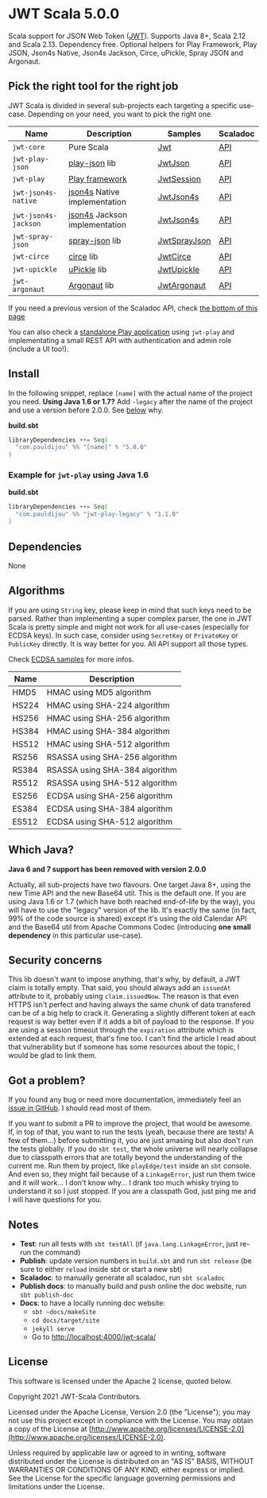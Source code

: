 # JWT Scala 5.0.0

Scala support for JSON Web Token ([JWT](http://tools.ietf.org/html/draft-ietf-oauth-json-web-token)). Supports Java 8+, Scala 2.12 and Scala 2.13. Dependency free. Optional helpers for Play Framework, Play JSON, Json4s Native, Json4s Jackson, Circe, uPickle, Spray JSON and Argonaut.

## Pick the right tool for the right job

JWT Scala is divided in several sub-projects each targeting a specific use-case. Depending on your need, you want to pick the right one.

| Name | Description | Samples | Scaladoc |
|------|-------------|---------|----------|
|`jwt-core`|Pure Scala|[Jwt](https://pauldijou.github.io/jwt-scala/samples/jwt-core)|[API](https://pauldijou.github.io/jwt-scala/api/latest/jwt-core)|
|`jwt-play-json`|[play-json](https://www.playframework.com/) lib|[JwtJson](https://pauldijou.github.io/jwt-scala/samples/jwt-play-json)|[API](https://pauldijou.github.io/jwt-scala/api/latest/jwt-play-json)|
|`jwt-play`|[Play framework](https://www.playframework.com/)|[JwtSession](https://pauldijou.github.io/jwt-scala/samples/jwt-play)|[API](https://pauldijou.github.io/jwt-scala/api/latest/jwt-play)|
|`jwt-json4s-native`|[json4s](http://json4s.org/) Native implementation|[JwtJson4s](https://pauldijou.github.io/jwt-scala/samples/jwt-json4s)|[API](https://pauldijou.github.io/jwt-scala/api/latest/jwt-json4s)|
|`jwt-json4s-jackson`|[json4s](http://json4s.org/) Jackson implementation|[JwtJson4s](https://pauldijou.github.io/jwt-scala/samples/jwt-json4s)|[API](https://pauldijou.github.io/jwt-scala/api/latest/jwt-json4s)|
|`jwt-spray-json`|[spray-json](https://github.com/spray/spray-json) lib|[JwtSprayJson](https://pauldijou.github.io/jwt-scala/samples/jwt-spray-json)|[API](https://pauldijou.github.io/jwt-scala/api/latest/jwt-spray-json)|
|`jwt-circe`|[circe](https://circe.github.io/circe/) lib|[JwtCirce](https://pauldijou.github.io/jwt-scala/samples/jwt-circe)|[API](https://pauldijou.github.io/jwt-scala/api/latest/jwt-circe)|
|`jwt-upickle`|[uPickle](http://www.lihaoyi.com/upickle-pprint/upickle/) lib|[JwtUpickle](https://pauldijou.github.io/jwt-scala/samples/jwt-upickle)|[API](https://pauldijou.github.io/jwt-scala/api/latest/jwt-upickle)|
|`jwt-argonaut`|[Argonaut](http://argonaut.io/) lib|[JwtArgonaut](https://pauldijou.github.io/jwt-scala/samples/jwt-argonaut)|[API](https://pauldijou.github.io/jwt-scala/api/latest/jwt-argonaut)|

If you need a previous version of the Scaladoc API, check [the bottom of this page](https://pauldijou.github.io/jwt-scala/api/#old-apis)

You can also check a [standalone Play application](https://github.com/pauldijou/jwt-scala/tree/master/examples/play-angular-standalone) using `jwt-play` and implementating a small REST API with authentication and admin role (include a UI too!).

## Install

In the following snippet, replace `[name]` with the actual name of the project you need. **Using Java 1.6 or 1.7?** Add `-legacy` after the name of the project and use a version before 2.0.0. See [below](#which-java) why.

**build.sbt**

```scala
libraryDependencies ++= Seq(
  "com.pauldijou" %% "[name]" % "5.0.0"
)
```

### Example for `jwt-play` using Java 1.6

**build.sbt**

```scala
libraryDependencies ++= Seq(
  "com.pauldijou" %% "jwt-play-legacy" % "1.1.0"
)
```

## Dependencies

None

## Algorithms

If you are using `String` key, please keep in mind that such keys need to be parsed. Rather than implementing a super complex parser, the one in JWT Scala is pretty simple and might not work for all use-cases (especially for ECDSA keys). In such case, consider using `SecretKey` or `PrivateKey` or `PublicKey` directly. It is way better for you. All API support all those types.

Check [ECDSA samples](https://pauldijou.github.io/jwt-scala/samples/jwt-ecdsa) for more infos.

|Name|Description|
|----|-----------|
|HMD5|HMAC using MD5 algorithm|
|HS224|HMAC using SHA-224 algorithm|
|HS256|HMAC using SHA-256 algorithm|
|HS384|HMAC using SHA-384 algorithm|
|HS512|HMAC using SHA-512 algorithm|
|RS256|RSASSA using SHA-256 algorithm|
|RS384|RSASSA using SHA-384 algorithm|
|RS512|RSASSA using SHA-512 algorithm|
|ES256|ECDSA using SHA-256 algorithm|
|ES384|ECDSA using SHA-384 algorithm|
|ES512|ECDSA using SHA-512 algorithm|

## <a name="which-java"></a>Which Java?

**Java 6 and 7 support has been removed with version 2.0.0**

Actually, all sub-projects have two flavours. One target Java 8+, using the new Time API and the new Base64 util. This is the default one. If you are using Java 1.6 or 1.7 (which have both reached end-of-life by the way), you will have to use the "legacy" version of the lib. It's exactly the same (in fact, 99% of the code source is shared) except it's using the old Calendar API and the Base64 util from Apache Commons Codec (introducing **one small dependency** in this particular use-case).

## Security concerns

This lib doesn't want to impose anything, that's why, by default, a JWT claim is totally empty. That said, you should always add an `issuedAt` attribute to it, probably using `claim.issuedNow`. The reason is that even HTTPS isn't perfect and having always the same chunk of data transfered can be of a big help to crack it. Generating a slightly different token at each request is way better even if it adds a bit of payload to the response. If you are using a session timeout through the `expiration` attribute which is extended at each request, that's fine too. I can't find the article I read about that vulnerability but if someone has some resources about the topic, I would be glad to link them.

## Got a problem?

If you found any bug or need more documentation, immediately feel an [issue in GitHub](https://github.com/pauldijou/jwt-scala/issues). I should read most of them.

If you want to submit a PR to improve the project, that would be awesome. If, in top of that, you want to run the tests (yeah, because there are tests! A few of them...) before submitting it, you are just amasing but also don't run the tests globally. If you do `sbt test`, the whole universe will nearly collapse due to classpath errors that are totally beyond the understanding of the current me. Run them by project, like `playEdge/test` inside an `sbt` console. And even so, they might fail because of a `LinkageError`, just run them twice and it will work... I don't know why... I drank too much whisky trying to understand it so I just stopped. If you are a classpath God, just ping me and I will have questions for you.

## Notes

- **Test**: run all tests with `sbt testAll` (if `java.lang.LinkageError`, just re-run the command)
- **Publish**: update version numbers in `build.sbt` and run `sbt release` (be sure to either `reload` inside sbt or start a new sbt)
- **Scaladoc**: to manually generate all scaladoc, run `sbt scaladoc`
- **Publish docs**: to manually build and push online the doc website, run `sbt publish-doc`
- **Docs**: to have a locally running doc website:
  - `sbt ~docs/makeSite`
  - `cd docs/target/site`
  - `jekyll serve`
  - Go to [http://localhost:4000/jwt-scala/](http://localhost:4000/jwt-scala/)

## License

This software is licensed under the Apache 2 license, quoted below.

Copyright 2021 JWT-Scala Contributors.

Licensed under the Apache License, Version 2.0 (the "License"); you may not use this project except in compliance with the License. You may obtain a copy of the License at [http://www.apache.org/licenses/LICENSE-2.0](http://www.apache.org/licenses/LICENSE-2.0).

Unless required by applicable law or agreed to in writing, software distributed under the License is distributed on an "AS IS" BASIS, WITHOUT WARRANTIES OR CONDITIONS OF ANY KIND, either express or implied. See the License for the specific language governing permissions and limitations under the License.
